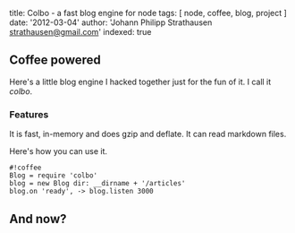 title: Colbo - a fast blog engine for node
tags: [ node, coffee, blog, project ]
date: '2012-03-04'
author: 'Johann Philipp Strathausen <strathausen@gmail.com>'
indexed: true


## Coffee powered

Here's a little blog engine I hacked together just for the fun of it. I call it _colbo_.

### Features

It is fast, in-memory and does gzip and deflate. It can read markdown files.

Here's how you can use it.

    #!coffee
    Blog = require 'colbo'
    blog = new Blog dir: __dirname + '/articles'
    blog.on 'ready', -> blog.listen 3000

## And now?
